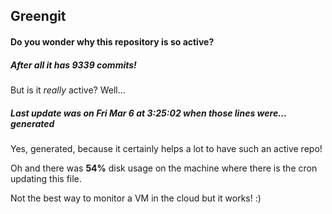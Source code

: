 ## Greengit

#### Do you wonder why this repository is so active?

##### After all it has 9339 commits!

But is it *really* active? Well...

##### Last update was on Fri Mar 6 at 3:25:02 when those lines were... generated

Yes, generated, because it certainly helps a lot to have such an active repo!

Oh and there was **54%** disk usage on the machine
where there is the cron updating this file.

Not the best way to monitor a VM in the cloud but it works! :)
